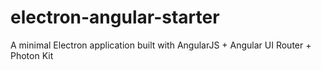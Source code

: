 # electron-angular-starter
A minimal Electron application built with AngularJS + Angular UI Router + Photon Kit
